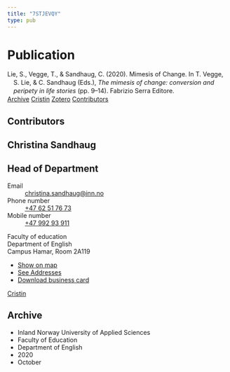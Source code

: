 ```yaml
---
title: "7STJEVQY"
type: pub
---
```

<h1>Publication</h1>
<article id="csl-bib-container-7STJEVQY" class="csl-bib-container">
  <div class="csl-bib-body" style="line-height: 1.35; padding-left: 1em; text-indent:-1em;">
  <div class="csl-entry">Lie, S., Vegge, T., &amp; Sandhaug, C. (2020). Mimesis of Change. In T. Vegge, S. Lie, &amp; C. Sandhaug (Eds.), <i>The mimesis of change: conversion and peripety in life stories</i> (pp. 9&#x2013;14). Fabrizio Serra Editore.</div>
</div>
  <div class="csl-bib-buttons">
    <a href="#taxonomy-article-7STJEVQY" class="csl-bib-button">Archive</a>
    <a href alt="Cristin URL" class="csl-bib-button">Cristin</a>
    <a href alt="Zotero URL" class="csl-bib-button">Zotero</a>
    <a href="#contributors-article-7STJEVQY" class="csl-bib-button">Contributors</a>
  </div>
  <div id="csl-bib-meta-container-7STJEVQY"></div>
</article>
<div id="csl-bib-meta-7STJEVQY" class="csl-bib-meta">
  <article id="contributors-article-7STJEVQY" class="contributors-article">
    <h1>Contributors</h1>
    <div class="personas">
<div class="vrtx-hinn-person-card">
<div class="photo">
<i class="lar la-user-circle missing-person"></i>
</div>
<div class="info">
<hgroup><h1>Christina Sandhaug</h1>
<h2>Head of Department</h2>
</hgroup><dl>
<dt>Email</dt>
<dd>
<a href="mailto:christina.sandhaug@inn.no">christina.sandhaug@inn.no</a>
</dd>
<dt>Phone number</dt>
<dd><a href="tel:+4762517673">
+47 62 51 76 73
</a></dd>
<dt>Mobile number</dt>
<dd><a href="tel:+4799293911">
+47 992 93 911
</a></dd>
</dl>
<p>
Faculty of education<br>
Department of English<br>
Campus Hamar,
Room 2A119
</p>
<ul class="vrtx-hinn-links">
<li><a href="https://www.google.com/maps?q=60.79636,11.07506">Show on map</a></li>
<li><a href="https://www.inn.no/english/find-an-employee/christina-sandhaug.html#vrtx-hinn-addresses">See Addresses</a></li>
<li><a href="https://www.inn.no/english/find-an-employee/christina-sandhaug.html?vrtx=vcf">Download business card</a></li>
</ul>
</div>
</div>
<a href="https://app.cristin.no/persons/show.jsf?id=18745" alt="Cristin URL" class="personas-cristin">Cristin</a>
</div>
  </article>
  <article id="taxonomy-article-7STJEVQY" class="taxonomy-article">
    <h1>Archive</h1>
    <ul>
      <li>Inland Norway University of Applied Sciences</li>
      <li>Faculty of Education</li>
      <li>Department of English</li>
      <li>2020</li>
      <li>October</li>
    </ul>
  </article>
</div>
